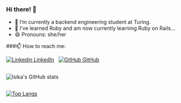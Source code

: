 ### Hi there! 👋

- 🔭 I’m currently a backend engineering student at Turing.
- 🌱 I’ve learned Ruby and am now currently learning Ruby on Rails...
- 😄 Pronouns: she/her

###📫 How to reach me:

[![Linkedin](https://i.stack.imgur.com/gVE0j.png) LinkedIn](https://www.linkedin.com/in/isika)
&nbsp;
[![GitHub](https://i.stack.imgur.com/tskMh.png) GitHub](https://github.com/isikapowers)

<!-- [![LinkedIn](https://img.shields.io/badge/-LinkedIn-0e76a8?style=plastic&logo=linkedIn) LinkedIn](”https://www.linkedin.com/in/isika")&nbsp;
[![GitHub](https://i.stack.imgur.com/tskMh.png) GitHub](https://github.com/isikapowers) -->


##
![Isika's GitHub stats](https://github-readme-stats.vercel.app/api?username=isikapowers&show_icons=true&theme=nightowl)

##
[![Top Langs](https://github-readme-stats.vercel.app/api/top-langs/?username=isikapowers&layout=compact&theme=nightowl)](https://github.com/isikapowers/github-readme-stats)

## 


